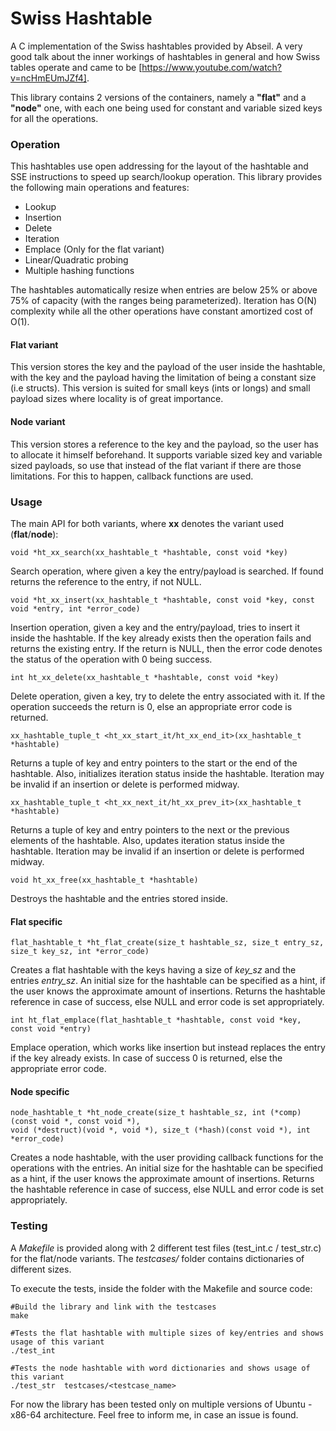 # Swiss Hashtable

A C implementation of the Swiss hashtables provided by Abseil. A very good talk about the inner workings of hashtables in general and how Swiss tables operate and came to be [https://www.youtube.com/watch?v=ncHmEUmJZf4].

This library contains 2 versions of the containers, namely a **"flat"** and a **"node"** one, with each one being used for constant and variable sized keys for all the operations.

### Operation

This hashtables use open addressing for the layout of the hashtable and SSE instructions to speed up search/lookup operation. This library provides the following main operations and features:

- Lookup
- Insertion
- Delete
- Iteration
- Emplace (Only for the flat variant)
- Linear/Quadratic probing
- Multiple hashing functions

The hashtables automatically resize when entries are below 25% or above 75% of capacity (with the ranges being parameterized). Iteration has O(N) complexity while all the other operations have constant amortized cost of O(1).

#### Flat variant

This version stores the key and the payload of the user inside the hashtable, with the key and the payload having the limitation of being a constant size (i.e structs). This version is suited for small keys (ints or longs) and small payload sizes where locality is of great importance.

#### Node variant

This version stores a reference to the key and the payload, so the user has to allocate it himself beforehand. It supports variable sized key and variable sized payloads, so use that instead of the flat variant if there are those limitations. For this to happen, callback functions are used.

### Usage

The main API for both variants, where **xx** denotes the variant used (**flat**/**node**):

`void *ht_xx_search(xx_hashtable_t *hashtable, const void *key)`

Search operation, where given a key the entry/payload is searched. If found returns the reference to the entry, if not NULL.

`void *ht_xx_insert(xx_hashtable_t *hashtable, const void *key, const void *entry, int *error_code)`

Insertion operation, given a key and the entry/payload, tries to insert it inside the hashtable. If the key already exists then the operation fails and returns the existing entry. If the return is NULL, then the error code denotes the status of the operation with 0 being success.

`int ht_xx_delete(xx_hashtable_t *hashtable, const void *key)`

Delete operation, given a key, try to delete the entry associated with it. If the operation succeeds the return is 0, else an appropriate error code is returned.

`xx_hashtable_tuple_t <ht_xx_start_it/ht_xx_end_it>(xx_hashtable_t *hashtable)`

Returns a tuple of key and entry pointers to the start or the end of the hashtable. Also, initializes iteration status inside the hashtable. Iteration may be invalid if an insertion or delete is performed midway.

`xx_hashtable_tuple_t <ht_xx_next_it/ht_xx_prev_it>(xx_hashtable_t *hashtable)`

Returns a tuple of key and entry pointers to the next or the previous elements of the hashtable. Also, updates iteration status inside the hashtable. Iteration may be invalid if an insertion or delete is performed midway.

`void ht_xx_free(xx_hashtable_t *hashtable)`

Destroys the hashtable and the entries stored inside.

#### Flat specific

`flat_hashtable_t *ht_flat_create(size_t hashtable_sz, size_t entry_sz, size_t key_sz, int *error_code)`

Creates a flat hashtable with the keys having a size of *key_sz* and the entries *entry_sz*. An initial size for the hashtable can be specified as a hint, if the user knows the approximate amount of insertions. Returns the hashtable reference in case of success, else NULL and error code is set appropriately.

`int ht_flat_emplace(flat_hashtable_t *hashtable, const void *key, const void *entry)`

Emplace operation, which works like insertion but instead replaces the entry if the key already exists. In case of success 0 is returned, else the appropriate error code.

#### Node specific

```
node_hashtable_t *ht_node_create(size_t hashtable_sz, int (*comp)(const void *, const void *),
void (*destruct)(void *, void *), size_t (*hash)(const void *), int *error_code)
```

Creates a node hashtable, with the user providing callback functions for the operations with the entries. An initial size for the hashtable can be specified as a hint, if the user knows the approximate amount of insertions. Returns the hashtable reference in case of success, else NULL and error code is set appropriately.

### Testing

A *Makefile* is provided along with 2 different test files (test_int.c / test_str.c) for the flat/node variants. The *testcases/* folder contains dictionaries of different sizes.

To execute the tests, inside the folder with the Makefile and source code:

```
#Build the library and link with the testcases
make

#Tests the flat hashtable with multiple sizes of key/entries and shows usage of this variant
./test_int

#Tests the node hashtable with word dictionaries and shows usage of this variant
./test_str  testcases/<testcase_name>
```

For now the library has been tested only on multiple versions of Ubuntu - x86-64 architecture. Feel free to inform me, in case an issue is found.

